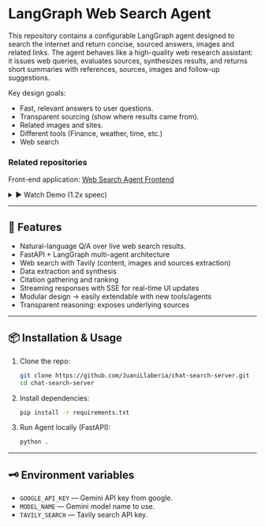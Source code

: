 # LangGraph Web Search Agent

This repository contains a configurable LangGraph agent designed to search the internet and return concise, sourced answers, images and related links. The agent behaves like a high-quality web research assistant: it issues web queries, evaluates sources, synthesizes results, and returns short summaries with references, sources, images and follow-up suggestions.

Key design goals:

* Fast, relevant answers to user questions.
* Transparent sourcing (show where results came from).
* Related images and sites.
* Different tools (Finance, weather, time, etc.)
* Web search
  
### Related repositories

Front-end application: [Web Search Agent Frontend](https://github.com/JuaniLlaberia/chat-search-client)

<details>
  <summary>▶️ Watch Demo (1.2x speec)</summary>
  
  https://github.com/user-attachments/assets/f371ea5d-6430-4dca-9e1d-206c990a678d


</details>

---

## 🚀 Features

* Natural-language Q/A over live web search results.
* FastAPI + LangGraph multi-agent architecture
* Web search with Tavily (content, images and sources extraction)
* Data extraction and synthesis
* Citation gathering and ranking
* Streaming responses with SSE for real-time UI updates
* Modular design → easily extendable with new tools/agents
* Transparent reasoning: exposes underlying sources

---
## 📦 Installation & Usage
1. Clone the repo:
   ```bash
   git clone https://github.com/JuaniLlaberia/chat-search-server.git
   cd chat-search-server
   ```
2. Install dependencies:
   ```bash
   pip install -r requirements.txt
   ```
3. Run Agent locally (FastAPI):

   ```bash
   python .
   ```
---

## 🗝️ Environment variables

* `GOOGLE_API_KEY` — Gemini API key from google.
* `MODEL_NAME` — Gemini model name to use.
* `TAVILY_SEARCH` — Tavily search API key.

